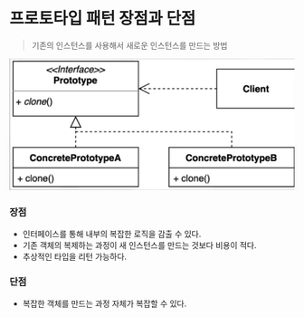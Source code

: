 # 프로토타입 패턴 장점과 단점
> 기존의 인스턴스를 사용해서 새로운 인스턴스를 만드는 방법

<img src="./material/prototype-st.png" width="700px">

### 장점 
* 인터페이스를 통해 내부의 복잡한 로직을 감출 수 있다. 
* 기존 객체의 복제하는 과정이 새 인스턴스를 만드는 것보다 비용이 적다.
* 추상적인 타입을 리턴 가능하다.

### 단점
* 복잡한 객체를 만드는 과정 자체가 복잡할 수 있다.
